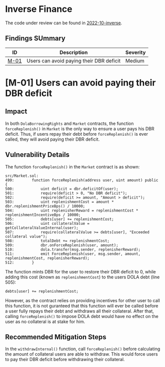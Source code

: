 # Inverse Finance

The code under review can be found in [2022-10-inverse](https://github.com/code-423n4/2022-10-inverse).

## Findings SUmmary

| ID | Description | Severity |
| - | - | - |
| [M-01]() | Users can avoid paying their DBR deficit | Medium |

# [M-01] Users can avoid paying their DBR deficit

## Impact
In both `DolaBorrowingRights` and `Market` contracts, the function `forceReplenish()` in `Market` is the only way to ensure a user pays his DBR deficit. Thus, if users repay their debt before `forceReplenish()` is ever called, they will avoid paying their DBR deficit.

## Vulnerability Details

The function `forceReplenish()` in the `Market` contract is as shown:
```solidity
src/Market.sol:
499:        function forceReplenish(address user, uint amount) public {
500:            uint deficit = dbr.deficitOf(user);
501:            require(deficit > 0, "No DBR deficit");
502:            require(deficit >= amount, "Amount > deficit");
503:            uint replenishmentCost = amount * dbr.replenishmentPriceBps() / 10000;
504:            uint replenisherReward = replenishmentCost * replenishmentIncentiveBps / 10000;
505:            debts[user] += replenishmentCost;
506:            uint collateralValue = getCollateralValueInternal(user);
507:            require(collateralValue >= debts[user], "Exceeded collateral value");
508:            totalDebt += replenishmentCost;
509:            dbr.onForceReplenish(user, amount);
510:            dola.transfer(msg.sender, replenisherReward);
511:            emit ForceReplenish(user, msg.sender, amount, replenishmentCost, replenisherReward);
512:        }
```

The function  mints DBR for the user to restore their DBR deficit to 0, while adding this cost (known as `replenishmentCost`) to the users DOLA debt (line 505):
```solidity
debts[user] += replenishmentCost;
```

However, as the contract relies on providing incentives for other user to call this function, it is not guranteed that this function will ever be called before a user fully repays their debt and withdraws all their collateral. After that, calling `forceReplenish()` to impose DOLA debt would have no effect on the user as no collateral is at stake for him.

## Recommended Mitigation Steps
In the `withdrawInternal()` function, call `forceReplenish()` before calculating the amount of collateral users are able to withdraw. This would force users to pay their DBR deficit before withdrawing their collateral.